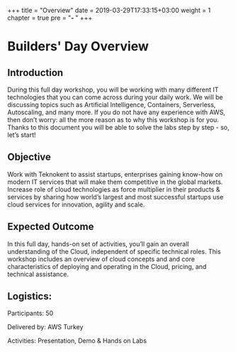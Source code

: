 +++
title = "Overview"
date = 2019-03-29T17:33:15+03:00
weight = 1
chapter = true
pre = "<b>- </b>"
+++

# Builders' Day Overview

## Introduction
During this full day workshop, you will be working with many different IT technologies that you can come across during your daily work. 
We will be discussing topics such as Artificial Intelligence, Containers, Serverless, Autoscaling, and many more. If you do not have any experience with AWS, then don’t worry: all the more reason as to why this workshop is for you. Thanks to this document you will be able to solve the labs step by step - so, let’s start! 


## Objective
Work with Teknokent to assist startups, enterprises gaining know-how on modern IT services that will make them competitive in the global markets. 
Increase role of cloud technologies as force multiplier in their products & services by sharing how world’s largest and most successful startups use cloud services for innovation, agility and scale.


## Expected Outcome
In this full day, hands-on set of activities, you’ll gain an overall understanding of the Cloud, independent of specific technical roles. This workshop includes an overview of cloud concepts and and core characteristics of deploying and operating in the Cloud, pricing, and technical assistance.

## Logistics:

Participants:     50

Delivered by:     AWS Turkey

Activities:       Presentation, Demo & Hands on Labs

